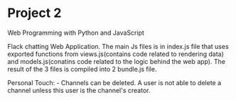 # Project 2

Web Programming with Python and JavaScript

Flack chatting Web Application. The main Js files is in index.js file that uses exported functions from views.js(contains code related to rendering data) and models.js(conatins code related to the logic behind the web app). The result of the 3 files is compiled into 2 bundle.js file.

Personal Touch:
    - Channels can be deleted. A user is not able to delete a channel unless this user is the channel's creator.
